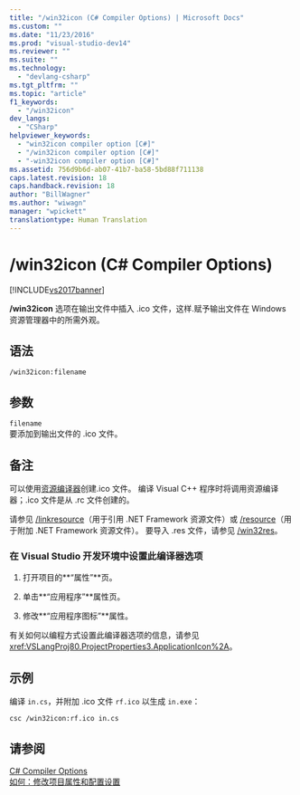 ```yaml
---
title: "/win32icon (C# Compiler Options) | Microsoft Docs"
ms.custom: ""
ms.date: "11/23/2016"
ms.prod: "visual-studio-dev14"
ms.reviewer: ""
ms.suite: ""
ms.technology: 
  - "devlang-csharp"
ms.tgt_pltfrm: ""
ms.topic: "article"
f1_keywords: 
  - "/win32icon"
dev_langs: 
  - "CSharp"
helpviewer_keywords: 
  - "win32icon compiler option [C#]"
  - "/win32icon compiler option [C#]"
  - "-win32icon compiler option [C#]"
ms.assetid: 756d9b6d-ab07-41b7-ba58-5bd88f711138
caps.latest.revision: 18
caps.handback.revision: 18
author: "BillWagner"
ms.author: "wiwagn"
manager: "wpickett"
translationtype: Human Translation
---
```

# /win32icon (C# Compiler Options)
[!INCLUDE[vs2017banner](../../../csharp/includes/vs2017banner.md)]

**\/win32icon** 选项在输出文件中插入 .ico 文件，这样.赋予输出文件在 Windows 资源管理器中的所需外观。  
  
## 语法  
  
```  
/win32icon:filename  
```  
  
## 参数  
 `filename`  
 要添加到输出文件的 .ico 文件。  
  
## 备注  
 可以使用[资源编译器](http://go.microsoft.com/fwlink/?LinkId=148370)创建.ico 文件。  编译 Visual C\+\+ 程序时将调用资源编译器；.ico 文件是从 .rc 文件创建的。  
  
 请参见 [\/linkresource](../../../csharp/language-reference/compiler-options/linkresource-compiler-option.md)（用于引用 .NET Framework 资源文件）或 [\/resource](../../../csharp/language-reference/compiler-options/resource-compiler-option.md)（用于附加 .NET Framework 资源文件）。  要导入 .res 文件，请参见 [\/win32res](../../../csharp/language-reference/compiler-options/win32res-compiler-option.md)。  
  
### 在 Visual Studio 开发环境中设置此编译器选项  
  
1.  打开项目的**“属性”**页。  
  
2.  单击**“应用程序”**属性页。  
  
3.  修改**“应用程序图标”**属性。  
  
 有关如何以编程方式设置此编译器选项的信息，请参见 <xref:VSLangProj80.ProjectProperties3.ApplicationIcon%2A>。  
  
## 示例  
 编译 `in.cs`，并附加 .ico 文件 `rf.ico` 以生成 `in.exe`：  
  
```  
csc /win32icon:rf.ico in.cs  
```  
  
## 请参阅  
 [C\# Compiler Options](../../../csharp/language-reference/compiler-options/index.md)   
 [如何：修改项目属性和配置设置](http://msdn.microsoft.com/zh-cn/e7184bc5-2f2b-4b4f-aa9a-3ecfcbc48b67)